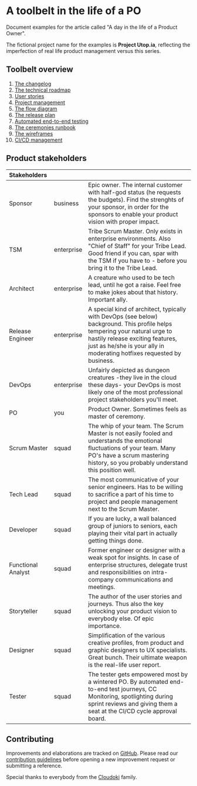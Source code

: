 # A toolbelt in the life of a PO

Document examples for the article called "A day in the life of a Product Owner".

The fictional project name for the examples is **Project Utop.ia**, reflecting the imperfection of real life product management versus this series.

## Toolbelt overview

1. [The changelog](/changelog/README.md)
1. [The technical roadmap](/technical-roadmap/README.md)
1. [User stories](/user-stories/README.md)
1. [Project management](/project-management/README.md)
1. [The flow diagram](/flow-diagram/README.md)
1. [The release plan](/release-plan/README.md)
1. [Automated end-to-end testing](/e2e-testing/README.md)
1. [The ceremonies runbook](/ceremonies-runbook/README.md)
1. [The wireframes](/wireframnes/README.md)
1. [CI/CD management](/cicd-management/README.md)

## Product stakeholders

 Stakeholders | | |
:-------------------|:-----------|:----
 Sponsor            | business   | Epic owner. The internal customer with half-god status (he requests the budgets). Find the strenghts of your sponsor, in order for the sponsors to enable your product vision with proper impact.
 TSM                | enterprise | Tribe Scrum Master. Only exists in enterprise environments. Also "Chief of Staff" for your Tribe Lead. Good friend if you can, spar with the TSM if you have to - before you bring it to the Tribe Lead.
 Architect          | enterprise | A creature who used to be tech lead, until he got a raise. Feel free to make jokes about that history. Important ally.
 Release Engineer   | enterprise | A special kind of architect, typically with DevOps (see below) background. This profile helps tempering your natural urge to hastily release exciting features, just as he/she is your ally in moderating hotfixes requested by business.
 DevOps             | enterprise | Unfairly depicted as dungeon creatures -they live in the cloud these days- your DevOps is most likely one of the most professional project stakeholders you'll meet.
 PO                 | you        | Product Owner. Sometimes feels as master of ceremony.
 Scrum Master       | squad      | The whip of your team. The Scrum Master is not easily fooled and understands the emotional fluctuations of your team. Many PO's have a scrum mastering history, so you probably understand this position well.
 Tech Lead          | squad      | The most communicative of your senior engineers. Has to be willing to sacrifice a part of his time to project and people management next to the Scrum Master.
 Developer          | squad      | If you are lucky, a wall balanced group of juniors to seniors, each playing their vital part in actually getting things done.
 Functional Analyst | squad      | Former engineer or designer with a weak spot for insights. In case of enterprise structures, delegate trust and responsibilities on intra-company communications and meetings.
 Storyteller        | squad      | The author of the user stories and journeys. Thus also the key unlocking your product vision to everybody else. Of epic importance.
 Designer           | squad      | Simplification of the various creative profiles, from product and graphic designers to UX specialists. Great bunch. Their ultimate weapon is the real-life user report.
 Tester             | squad      | The tester gets empowered most by a wintered PO. By automated end-to-end test journeys, CC Monitoring, spotlighting during sprint reviews and giving them a seat at the CI/CD cycle approval board.

## Contributing

Improvements and elaborations are tracked on [GitHub](issues). Please read our [contribution guidelines](CONTRIBUTING.md) before opening a new improvement request or submitting a reference.

Special thanks to everybody from the [Cloudoki](https://cloudoki.com) family.
